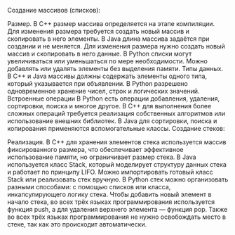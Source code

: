 Создание массивов (списков):

Размер. В C++ размер массива определяется на этапе компиляции. Для изменения размера требуется создать новый массив и скопировать в него элементы. В Java длина массива задаётся при создании и не меняется. Для изменения размера нужно создать новый массив и скопировать в него данные. В Python списки могут увеличиваться или уменьшаться по мере необходимости. Можно добавлять или удалять элементы без выделения памяти.
Типы данных. В C++ и Java массивы должны содержать элементы одного типа, который указывается при объявлении. В Python разрешено одновременное хранение чисел, строк и логических значений.
Встроенные операции В Python есть операции добавления, удаления, сортировки, поиска и многое другое. В C++ для выполнения более сложных операций требуется реализация собственных алгоритмов или использование внешних библиотек. В Java для сортировки, поиска и копирования применяются вспомогательные классы.
Создание стеков:

Реализация. В C++ для хранения элементов стека используется массив фиксированного размера, что обеспечивает эффективное использование памяти, но ограничивает размер стека.
В Java используется класс Stack, который моделирует структуру данных стека и работает по принципу LIFO. Можно импортировать готовый класс Stack или реализовать стек вручную.
В Python стек можно организовать разными способами: с помощью списков или класса, инкапсулирующего логику стека.
Чтобы добавить новый элемент в начало стека, во всех трёх языках программирования используется функция push, а для удаления верхнего элемента — функция pop. Также во всех трёх языках программирования не нужно освобождать место в стеке, так как это происходит автоматически.
